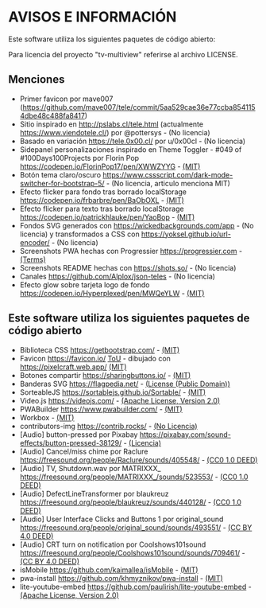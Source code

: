 # AVISOS E INFORMACIÓN

Este software utiliza los siguientes paquetes de código abierto:

Para licencia del proyecto "tv-multiview" referirse al archivo LICENSE.

## Menciones

* Primer favicon por mave007 (<https://github.com/mave007/tele/commit/5aa529cae36e77ccba8541154dbe48c488fa8417>)
* Sitio inspirado en <http://pslabs.cl/tele.html> (actualmente <https://www.viendotele.cl/>) por @pottersys - (No licencia)
* Basado en variación <https://tele.0x00.cl/> por u/0x00cl - (No licencia)
* Sidepanel personalizaciones inspirado en Theme Toggler - #049 of #100Days100Projects por Florin Pop <https://codepen.io/FlorinPop17/pen/XWWZYYG> - [(MIT)](https://codepen.io/FlorinPop17/pen/XWWZYYG)
* Botón tema claro/oscuro <https://www.cssscript.com/dark-mode-switcher-for-bootstrap-5/> - (No licencia, articulo menciona MIT)
* Efecto flicker para fondo tras borrado localStorage <https://codepen.io/frbarbre/pen/BaObOXL> - [(MIT)](https://codepen.io/frbarbre/pen/BaObOXL)
* Efecto flicker para texto tras borrado localStorage <https://codepen.io/patrickhlauke/pen/YaoBop> - [(MIT)](https://codepen.io/patrickhlauke/pen/YaoBop)
* Fondos SVG generados con <https://wickedbackgrounds.com/app> - (No licencia) y transformados a CSS con <https://yoksel.github.io/url-encoder/> - (No licencia)
* Screenshots PWA hechas con Progressier <https://progressier.com> - [(Terms)](https://progressier.com/terms)
* Screenshots README hechas con <https://shots.so/> - (No licencia)
* Canales <https://github.com/Alplox/json-teles> - (No licencia)
* Efecto glow sobre tarjeta logo de fondo <https://codepen.io/Hyperplexed/pen/MWQeYLW> - [(MIT)](https://codepen.io/Hyperplexed/pen/MWQeYLW)

## Este software utiliza los siguientes paquetes de código abierto

* Biblioteca CSS <https://getbootstrap.com/> - [(MIT)](https://github.com/twbs/bootstrap/blob/main/LICENSE)
* Favicon <https://favicon.io/> [ToU](https://favicon.io/terms-of-use) - dibujado con <https://pixelcraft.web.app/> [(MIT)](https://github.com/rgab1508/PixelCraft/blob/master/LICENSE)
* Botones compartir <https://sharingbuttons.io/> - [(MIT)](https://github.com/mxstbr/sharingbuttons.io/blob/master/LICENSE.md)
* Banderas SVG <https://flagpedia.net/> - [(License (Public Domain))](https://flagpedia.net/terms)
* SorteableJS <https://sortablejs.github.io/Sortable/> - [(MIT)](https://github.com/SortableJS/Sortable/blob/master/LICENSE)
* Video.js <https://videojs.com/> - [(Apache License, Version 2.0)](https://github.com/videojs/video.js/blob/main/LICENSE)
* PWABuilder <https://www.pwabuilder.com/> - [(MIT)](https://github.com/pwa-builder/PWABuilder/blob/main/LICENSE.txt)
* Workbox - [(MIT)](https://github.com/GoogleChrome/workbox/blob/v7/LICENSE)
* contributors-img <https://contrib.rocks/> - [(No Licencia)](https://github.com/lacolaco/contributors-img)
* [Audio] button-pressed por Pixabay <https://pixabay.com/sound-effects/button-pressed-38129/> - [(Licencia)](https://pixabay.com/service/license-summary/)
* [Audio] Cancel/miss chime por Raclure <https://freesound.org/people/Raclure/sounds/405548/> - [(CC0 1.0 DEED)](https://creativecommons.org/publicdomain/zero/1.0/)
* [Audio] TV, Shutdown.wav por MATRIXXX_ <https://freesound.org/people/MATRIXXX_/sounds/523553/> - [(CC0 1.0 DEED)](https://creativecommons.org/publicdomain/zero/1.0/)
* [Audio] DefectLineTransformer por blaukreuz <https://freesound.org/people/blaukreuz/sounds/440128/> - [(CC0 1.0 DEED)](https://creativecommons.org/publicdomain/zero/1.0/)
* [Audio] User Interface Clicks and Buttons 1 por original_sound <https://freesound.org/people/original_sound/sounds/493551/> - [(CC BY 4.0 DEED)](https://creativecommons.org/licenses/by/4.0/)
* [Audio] CRT turn on notification por Coolshows101sound <https://freesound.org/people/Coolshows101sound/sounds/709461/> - [(CC BY 4.0 DEED)](https://creativecommons.org/licenses/by/4.0/)
* isMobile <https://github.com/kaimallea/isMobile> - [(MIT)](https://github.com/kaimallea/isMobile/blob/main/LICENSE)
* pwa-install <https://github.com/khmyznikov/pwa-install> - [(MIT)](https://github.com/khmyznikov/pwa-install/blob/main/LICENSE)
* lite-youtube-embed <https://github.com/paulirish/lite-youtube-embed> - [(Apache License, Version 2.0)](https://github.com/paulirish/lite-youtube-embed/blob/master/LICENSE)
